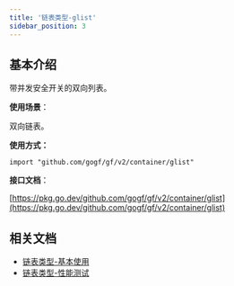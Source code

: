 ```yaml
---
title: '链表类型-glist'
sidebar_position: 3
---
```


## 基本介绍

带并发安全开关的双向列表。

**使用场景**：

双向链表。

**使用方式：**

```
import "github.com/gogf/gf/v2/container/glist"
```

**接口文档**：

[https://pkg.go.dev/github.com/gogf/gf/v2/container/glist](https://pkg.go.dev/github.com/gogf/gf/v2/container/glist)

## 相关文档

- [链表类型-基本使用](output/goframe-v2.1-md/组件列表/数据结构/链表类型-glist/链表类型-基本使用)
- [链表类型-性能测试](output/goframe-v2.1-md/组件列表/数据结构/链表类型-glist/链表类型-性能测试)